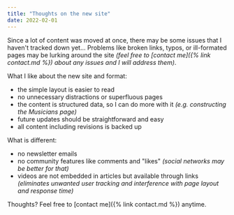 ```yaml
---
title: "Thoughts on the new site"
date: 2022-02-01
---
```


Since a lot of content was moved at once, there may be some issues that I haven't tracked down yet... Problems like broken links, typos, or ill-formated pages may be lurking around the site *(feel free to [contact me]({% link contact.md %}) about any issues and I will address them)*.


What I like about the new site and format:

* the simple layout is easier to read
* no unnecessary distractions or superfluous pages
* the content is structured data, so I can do more with it *(e.g. constructing the Musicians page)*
* future updates should be straightforward and easy
* all content including revisions is backed up

What is different:

* no newsletter emails
* no community features like comments and "likes" *(social networks may be better for that)*
* videos are not embedded in articles but available through links *(eliminates unwanted user tracking and interference with page layout and response time)*

Thoughts? Feel free to [contact me]({% link contact.md %}) anytime.